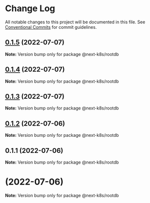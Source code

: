 # Change Log

All notable changes to this project will be documented in this file.
See [Conventional Commits](https://conventionalcommits.org) for commit guidelines.

## [0.1.5](https://github.com/mathiscode/next-k8s-boilerplate/compare/@next-k8s/rootdb@0.1.4...@next-k8s/rootdb@0.1.5) (2022-07-07)

**Note:** Version bump only for package @next-k8s/rootdb





## [0.1.4](https://github.com/mathiscode/next-k8s-boilerplate/compare/@next-k8s/rootdb@0.1.3...@next-k8s/rootdb@0.1.4) (2022-07-07)

**Note:** Version bump only for package @next-k8s/rootdb





## [0.1.3](https://github.com/mathiscode/next-k8s-boilerplate/compare/@next-k8s/rootdb@0.1.2...@next-k8s/rootdb@0.1.3) (2022-07-07)

**Note:** Version bump only for package @next-k8s/rootdb





## [0.1.2](https://github.com/mathiscode/next-k8s-boilerplate/compare/@next-k8s/rootdb@0.1.1...@next-k8s/rootdb@0.1.2) (2022-07-06)

**Note:** Version bump only for package @next-k8s/rootdb





## 0.1.1 (2022-07-06)

**Note:** Version bump only for package @next-k8s/rootdb





#  (2022-07-06)

**Note:** Version bump only for package @next-k8s/rootdb
